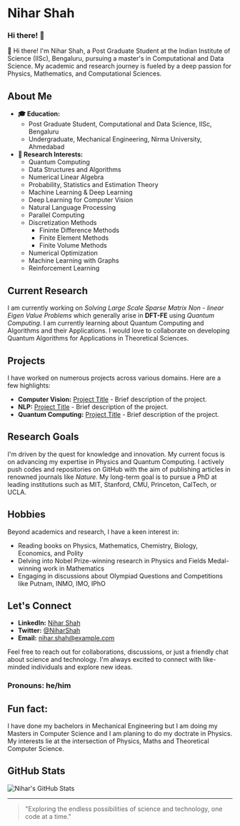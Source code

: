 # Nihar Shah
### Hi there! 👋

👋 Hi there! I'm Nihar Shah, a Post Graduate Student at the Indian Institute of Science (IISc), Bengaluru, pursuing a master's in Computational and Data Science. My academic and research journey is fueled by a deep passion for Physics, Mathematics, and Computational Sciences.

## About Me

- **🎓 Education:** 
  - Post Graduate Student, Computational and Data Science, IISc, Bengaluru
  - Undergraduate, Mechanical Engineering, Nirma University, Ahmedabad
- **🔬 Research Interests:**
  - Quantum Computing
  - Data Structures and Algorithms
  - Numerical Linear Algebra
  - Probability, Statistics and Estimation Theory
  - Machine Learning & Deep Learning
  - Deep Learning for Computer Vision
  - Natural Language Processing
  - Parallel Computing
  - Discretization Methods
    - Fininte Difference Methods
    - Finite Element Methods
    - Finite Volume Methods
  - Numerical Optimization
  - Machine Learning with Graphs
  - Reinforcement Learning
 
 ## Current Research
 I am currently working on _Solving Large Scale Sparse Matrix Non - linear Eigen Value Problems_ which generally arise in **DFT-FE** using _Quantum Computing_. I am currently learning about Quantum Computing and Algorithms and their Applications. I would love to collaborate on developing Quantum Algorithms for Applications in Theoretical Sciences.

## Projects

I have worked on numerous projects across various domains. Here are a few highlights:

- **Computer Vision:** [Project Title](link) - Brief description of the project.
- **NLP:** [Project Title](link) - Brief description of the project.
- **Quantum Computing:** [Project Title](link) - Brief description of the project.

## Research Goals

I'm driven by the quest for knowledge and innovation. My current focus is on advancing my expertise in Physics and Quantum Computing. I actively push codes and repositories on GitHub with the aim of publishing articles in renowned journals like *Nature*. My long-term goal is to pursue a PhD at leading institutions such as MIT, Stanford, CMU, Princeton, CalTech, or UCLA.

## Hobbies

Beyond academics and research, I have a keen interest in:

- Reading books on Physics, Mathematics, Chemistry, Biology, Economics, and Polity
- Delving into Nobel Prize-winning research in Physics and Fields Medal-winning work in Mathematics
- Engaging in discussions about Olympiad Questions and Competitions like Putnam, INMO, IMO, IPhO

## Let's Connect

- **LinkedIn:** [Nihar Shah](https://www.linkedin.com/in/nihar-shah-86a423235/)
- **Twitter:** [@NiharShah]([your-twitter-handle](https://x.com/NS_NiharShah))
- **Email:** [nihar.shah@example.com](mailto:niharshah.ns2001@gmail.com)

Feel free to reach out for collaborations, discussions, or just a friendly chat about science and technology. I'm always excited to connect with like-minded individuals and explore new ideas.

### Pronouns: he/him

## Fun fact: 

I have done my bachelors in Mechanical Engineering but I am doing my Masters in Computer Science and I am planing to do my doctrate in Physics. My interests lie at the intersection of Physics, Maths and Theoretical Computer Science.

## GitHub Stats

![Nihar's GitHub Stats](https://github-readme-stats.vercel.app/api?username=Nihar-Shah2001&show_icons=true&theme=radical)

---

>"Exploring the endless possibilities of science and technology, one code at a time."


<!--
**Nihar-Shah2001/Nihar-Shah2001** is a ✨ _special_ ✨ repository because its `README.md` (this file) appears on your GitHub profile.

Here are some ideas to get you started:

- 🔭 I’m currently working on ...
- 🌱 I’m currently learning ...
- 👯 I’m looking to collaborate on ...
- 🤔 I’m looking for help with ...
- 💬 Ask me about ...
- 📫 How to reach me: ...
- 😄 Pronouns: ...
- ⚡ Fun fact: ...
-->
